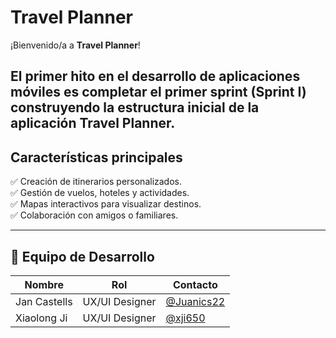 # Travel Planner

¡Bienvenido/a a **Travel Planner**!

El primer hito en el desarrollo de aplicaciones móviles es completar el primer sprint (Sprint I) construyendo la estructura inicial de la aplicación Travel Planner.
---

##  Características principales

✅ Creación de itinerarios personalizados.  
✅ Gestión de vuelos, hoteles y actividades.  
✅ Mapas interactivos para visualizar destinos.  
✅ Colaboración con amigos o familiares.

---
## 👥 Equipo de Desarrollo

| Nombre       | Rol | Contacto                                     |
|--------------|---|----------------------------------------------|
| Jan Castells | UX/UI Designer  | [@Juanics22](https://github.com/Janics22)    |
| Xiaolong Ji  | UX/UI Designer | [@xji650](https://github.com/xji650)         |

